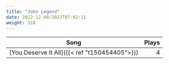 ```yaml
---
title: "John Legend"
date: 2022-12-08/2022T07:02:11
weight: 318
---
```




 Song | Plays 
----- | -----:
[You Deserve It All]({{< ref "t150454405">}}) | 4
